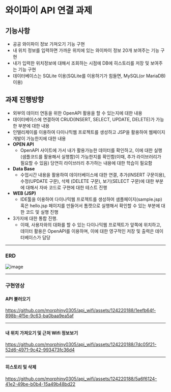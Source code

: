 # 와이파이 API 연결 과제
## **기능사항**
- 공공 와이파이 정보 가져오기 기능 구현
- 내 위치 정보를 입력하면 가까운 위치에 있는 와이파이 정보 20개 보여주는 기능 구현
- 내가 입력한 위치정보에 대해서 조회하는 시점에 DB에 히스토리를 저장 및 보여주는 기능 구현
- 데이터베이스는 SQLite 이용(SQLite를 이용하기가 힘들면, MySQL(or MariaDB) 이용)
## **과제 진행방향**
- 외부의 데이터 연동을 위한 OpenAPI 활용을 할 수 있는지에 대한 내용
- 데이터베이스에 연결하여 CRUD(INSERT, SELECT, UPDATE, DELETE)가 가능한 부분에 대한 내용
- 인텔리제이를 이용하여 다이나믹웹 프로젝트를 생성하고 JSP을 활용하여 웹페이지 개발이 가능한지에 대한 내용
- **OPEN API**
    - OpenAPI 사이트에 가서 내가 활용가능한 데이터를 확인하고, 이에 대한 실행(샘플코드를 활용해서 실행함)이 가능한지를 확인함(이때, 추가 라이브러리가 필요할 수 있음) 당연히 라이브러리 추가하는 내용에 대한 학습이 필요함
- **Data Base**
    - 수업시간 내용을 활용하여 데이터베이스에 대한 연결, 추가(INSERT 구문이용), 수정(UPDATE 구문), 삭제 (DELETE 구문), 보기(SELECT 구문)에 대한 부분에 대해서 자바 코드로 구현에 대한 테스트 진행
- **WEB (JSP)**
    - IDE툴을 이용하여 다이나믹웹 프로젝트를 생성하여 샘플페이지(sample.jsp) 혹은 hello.jsp 페이지를 만들어서 톰캣으로 실행해서 확인할 수 있는 부분에 대한 코드 및 실행 진행
- 3가지에 대한 통합 진행.
    - 이때, 사용자와의 대화를 할 수 있는 다이나믹웹 프로젝트가 앞쪽에 위치하고, 데이터 활용은 OpenAPI를 이용하며, 이에 대한 영구적인 저장 및 출력은 데이터베이스가 담당
***
### ERD
![image](https://github.com/morphiny0305/api_wifi/assets/124220188/ddd8a753-3d38-4141-b3f1-dcdc1d00c720)
***

### 구현영상
#### API 불러오기
https://github.com/morphiny0305/api_wifi/assets/124220188/1eefb64f-898b-4f5e-9c63-ba0baa9ea5af
***
#### 내 위치 가져오기 및 근처 Wifi 정보보기
https://github.com/morphiny0305/api_wifi/assets/124220188/7dc05f21-52d6-4971-9c42-993473fc36d4
***
#### 히스토리 및 삭제
https://github.com/morphiny0305/api_wifi/assets/124220188/5a6f6124-41e2-49be-b0b4-15a49b48bd22




